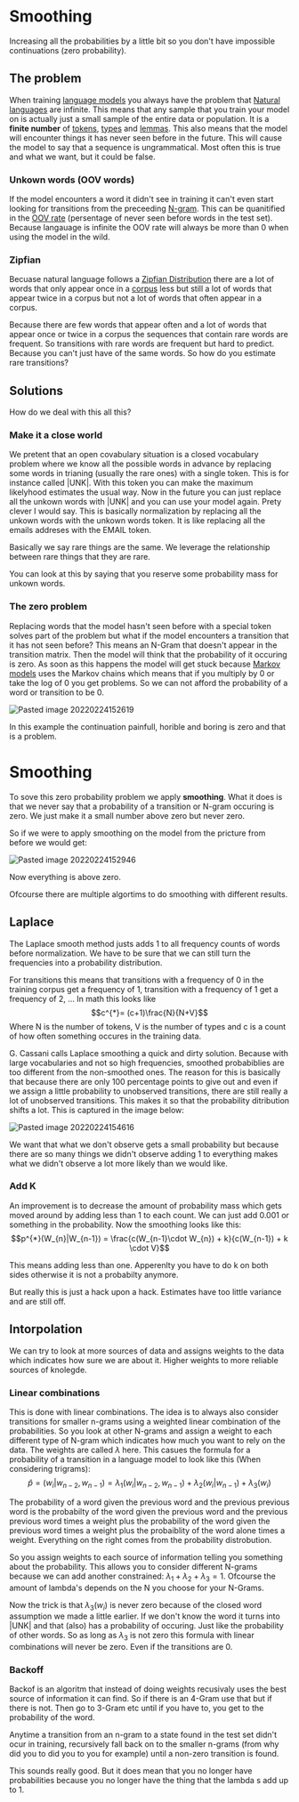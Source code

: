# Smoothing 

Increasing all the probabilities by a little bit so you don't have impossible continuations (zero probability). 

## The problem
When training [language models](Language%20modeling.md) you always have the problem that [Natural languages](Natural%20languages.md) are infinite. This means that any sample that you train your model on is actually just a small sample of the entire data or population. It is a **finite number** of [tokens](Token.md), [types](Type.md) and [lemmas](Lemma.md). This also means that the model will encounter things it has never seen before in the future. This will cause the model to say that a sequence is ungrammatical. Most often this is true and what we want, but it could be false. 

### Unkown words  (OOV words)

If the model encounters a word it didn't see in training it can't even start looking for transitions from the preceeding [N-gram](N-grams.md). This can be quanitified in the [OOV rate](OOV%20rate.md) (persentage of never seen before words in the test set). Because langauage is infinite the OOV rate will always be more than 0 when using the model in the wild. 

### Zipfian 
Becuase natural language follows a [Zipfian Distribution](Zipfian%20Distribution.md) there are a lot of words that only appear once in a [corpus](Corpus.md) less but still a lot of words that appear twice in a corpus but not a lot of words that often appear in a corpus. 

Because there are few words that appear often and a lot of words that appear once or twice in a corpus the sequences that contain rare words are frequent. So transitions with rare words are frequent but hard to predict. Because you can't just have of the same words. So how do you estimate rare transitions?


## Solutions
How do we deal with this all this?

### Make it a close world
We pretent that an open covabulary situation is a closed vocabulary problem where we know all the possible words in advance by replacing some words in trianing (usually the rare ones) with a single token. This is for instance called |UNK|. With this token you can make the maximum likelyhood estimates the usual way. Now in the future you can just replace all the unkown words with |UNK| and you can use your model again. Prety clever I would say. This is basically normalization by replacing all the unkown words with the unkown words token. It is like replacing all the emails addreses with the EMAIL token.

Basically we say rare things are the same. We leverage the relationship between rare things that they are rare. 

You can look at this by saying that you reserve some probability mass for unkown words. 

### The zero problem
Replacing words that the model hasn't seen before with a special token solves part of the problem but what if the model encounters a transition that it has not seen before? This means an N-Gram that doesn't appear in the transition matrix. Then the model will think that the probability of it occuring is zero. As soon as this happens the model will get stuck because [Markov models](Markov%20models.md) uses the Markov chains which means that if you multiply by 0 or take the log of 0 you get problems. So we can not afford the probability of a word or transition to be 0. 

![Pasted image 20220224152619](Pasted%20image%2020220224152619.webp)

In this example the continuation painfull, horible and boring is zero and that is a problem. 

# Smoothing 
To sove this zero probability problem we apply **smoothing**. What it does is that we never say that a probability of a transition or N-gram occuring is zero. We just make it a small number above zero but never zero.

So if we were to apply smoothing on the model from the pricture from before we would get:

![Pasted image 20220224152946](Pasted%20image%2020220224152946.webp)

Now everything is above zero. 

Ofcourse there are multiple algortims to do smoothing with different results.

## Laplace
The Laplace smooth method justs adds 1 to all frequency counts of words before normalization. We have to be sure that we can still turn the frequencies into a probability distribution. 

For transitions this means that transitions with a frequency of 0 in the training corpus get a frequency of 1, transition with a frequency of 1 get a frequency of 2, ... In math this looks like $$c^{*}= (c+1)\frac{N}{N+V}$$ Where N is the number of tokens, V is the number of types and c is a count of how often something occures in the training data.

G. Cassani calls Laplace smoothing a quick and dirty solution. Because with large vocabularies and not so high frequencies, smoothed probabiblies are too different from the non-smoothed ones.  The reason for this is basically that because there are only 100 percentage points to give out and even if we assign a little probability to unobserved transitions, there are still really a lot of unobserved transitions. This makes it so that the probability ditribution shifts a lot. This is captured in the image below:

![Pasted image 20220224154616](Pasted%20image%2020220224154616.webp)

We want that what we don't observe gets a small probability but because there are so many things we didn't observe adding 1 to everything makes what we didn't observe a lot more likely than we would like. 

### Add K
An improvement is to decrease the amount of probability mass which gets moved around by adding less than 1 to each count. We can just add 0.001 or something in the probability. Now the smoothing looks like this: $$p^{*}(W_{n}|W_{n-1}) = \frac{c(W_{n-1}\cdot W_{n}) + k}{c(W_{n-1}) + k \cdot V}$$

This means adding less than one. Apperenlty you have to do k on both sides otherwise it is not a probabilty anymore. 

But really this is just a hack upon a hack. Estimates have too little variance and are still off. 

## Intorpolation
We can try to look at more sources of data and assigns weights to the data which indicates how sure we are about it. Higher weights to more reliable sources of knolegde. 

### Linear combinations
This is done with linear combinations. The idea is to always also consider transitions for smaller n-grams using a weighted linear combination of the probabilities. So you look at other N-grams and assign a weight to each different type of N-gram which indicates how much you want to rely on the data. The weights are called $\lambda$ here. This casues the formula for a probability of a transition in a language model to look like this (When considering trigrams): $$\hat{p}=(w_i|w_{n-2}, w_{n-1}) = \lambda_1(w_i|w_{n-2}, w_{n-1}) + \lambda_2(w_{i}|w_{n-1}) + \lambda_3(w_i)$$

The probability of a word given the previous word and the previous previous word is the probabilty of the word given the previous word and the previous previous word times a weight plus the probability of the word given the previous word times a weight plus the probaiblity of the word alone times a weight. Everything on the right comes from the probability distrobution. 

So you assign weights to each source of information telling you something about the probability. This allows you to consider different N-grams because we can add another constrained: $\lambda_{1}+ \lambda_{2} + \lambda_{3} = 1$. Ofcourse the amount of lambda's depends on the N you choose for your N-Grams. 

Now the trick is that $\lambda_3(w_i)$ is never zero because of the closed word assumption we made a little earlier. If we don't know the word it turns into |UNK| and that (also) has a probability of occuring. Just like the probability of other words. So as long as $\lambda_3$ is not zero this formula with linear combinations will never be zero. Even if the transitions are 0. 

### Backoff 
Backof is an algoritm that instead of doing weights recusivaly uses the best source of information it can find.  So if there is an 4-Gram use that but if there is not. Then go to 3-Gram etc until if you have to, you get to the probability of the word. 

Anytime a transition from an n-gram to a state found in the test set didn't ocur in training, recursively fall back on to the smaller n-grams (from why did you to did you to you for example) until a non-zero transition is found. 

This sounds really good. But it does mean that you no longer have probabilities because you no longer have the thing that the lambda s add up to 1. 
